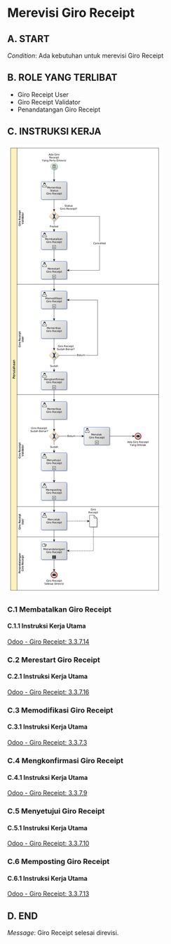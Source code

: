 # Merevisi Giro Receipt

## <a name="input">A. START</a>

*Condition*: Ada kebutuhan untuk merevisi Giro Receipt

## <a name="role">B. ROLE YANG TERLIBAT</a>

* Giro Receipt User
* Giro Receipt Validator
* Penandatangan Giro Receipt

## <a name="instruksi">C. INSTRUKSI KERJA</a>

![](../img/prosedur-kerja/merevisi-giro-receipt.png)

### C.1 Membatalkan Giro Receipt

#### C.1.1 Instruksi Kerja Utama

[Odoo - Giro Receipt: 3.3.7.14](../transaksi/giro-receipt/batal.md)

### C.2 Merestart Giro Receipt

#### C.2.1 Instruksi Kerja Utama

[Odoo - Giro Receipt: 3.3.7.16](../transaksi/giro-receipt/restart.md)

### C.3 Memodifikasi Giro Receipt

#### C.3.1 Instruksi Kerja Utama

[Odoo - Giro Receipt: 3.3.7.3](../transaksi/giro-receipt/memodifikasi.md)

### C.4 Mengkonfirmasi Giro Receipt

#### C.4.1 Instruksi Kerja Utama

[Odoo - Giro Receipt: 3.3.7.9](../transaksi/giro-receipt/konfirmasi.md)

### C.5 Menyetujui Giro Receipt

#### C.5.1 Instruksi Kerja Utama

[Odoo - Giro Receipt: 3.3.7.10](../transaksi/giro-receipt/approve.md)

### C.6 Memposting Giro Receipt

#### C.6.1 Instruksi Kerja Utama

[Odoo - Giro Receipt: 3.3.7.13](../transaksi/giro-receipt/post.md)

## <a name="input">D. END</a>

*Message*: Giro Receipt selesai direvisi.
